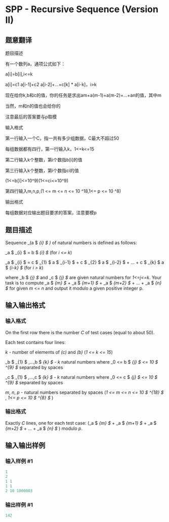 # SPP - Recursive Sequence (Version II)

## 题意翻译

题目描述

有一个数列a，通项公式如下：

a[i]=b[i],i<=k

a[i]=c1 a[i-1]+c2 a[i-2]+...+c[k] * a[i-k]，i>k

现在给你k,b和c的值，你的任务是求出am+a(m-1)+a(m-2)+...+an的值，其中m

当然，m和n的值也会给你的

注意最后的答案要与p取模

输入格式

第一行输入一个C，指一共有多少组数据，C最大不超过50

每组数据都有四行，第一行输入k，1<=k<=15

第二行输入k个整数，第i个数指b[i]的值

第三行输入k个整数，第i个数指ci的值

(1<=b[i]<=10^9)(1<=ci<=10^9)

第四行输入m,n,p,(1 <= m <= n <= 10 ^18,1<= p <= 10 ^8)

输出格式

每组数据对应输出题目要求的答案，注意要模p

## 题目描述

Sequence _(a $ _{i} $ )_ of natural numbers is defined as follows:

_a $ _{i} $ = b $ _{i} $_ (for _i <= k_)

_a $ _{i} $ = c $ _{1} $ a $ _{i-1} $ + c $ _{2} $ a $ _{i-2} $ + ... + c $ _{k} $ a $ _{i-k} $_ (for _i > k_)

where _b $ _{j} $_ and _c $ _{j} $_ are given natural numbers for _1<=j<=k_. Your task is to compute _a $ _{m} $_ + _a $ _{m+1} $_ + _a $ _{m+2} $_ + ... + _a $ _{n} $_ for given _m_ <= _n_ and output it modulo a given positive integer p.

## 输入输出格式

### 输入格式

On the first row there is the number _C_ of test cases (equal to about 50).

Each test contains four lines:

_k_ - number of elements of _(c)_ and _(b)_ (_1 <= k <= 15_)

_b $ _{1} $ ,...,b $ _{k} $_ - _k_ natural numbers where _0 <= b $ _{j} $ <= 10 $ ^{9} $_ separated by spaces

_c $ _{1} $ ,...,c $ _{k} $_ - _k_ natural numbers where _0 <= c $ _{j} $ <= 10 $ ^{9} $_ separated by spaces

_m_, _n_, _p_ - natural numbers separated by spaces (_1 <= m <= n <= 10 $ ^{18} $_ , _1<= p <= 10 $ ^{8} $_ )

### 输出格式

Exactly _C_ lines, one for each test case: (_a $ _{m} $_ + _a $ _{m+1} $_ + _a $ _{m+2} $_ + ... + _a $ _{n} $_ ) modulo _p_.

## 输入输出样例

### 输入样例 #1

```cpp
1
2
1 1
1 1
2 10 1000003
```


### 输出样例 #1

```cpp
142
```


